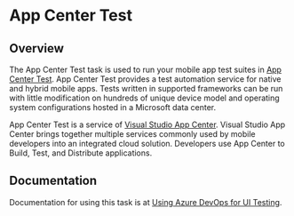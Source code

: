 # App Center Test

## Overview

The App Center Test task is used to run your mobile app test suites in [App Center Test](https://docs.microsoft.com/en-us/appcenter/test-cloud/). App Center Test provides a test automation service for native and hybrid mobile apps. Tests written in supported frameworks can be run with little modification on hundreds of unique device model and operating system configurations hosted in a Microsoft data center.

App Center Test is a service of [Visual Studio App Center](https://docs.microsoft.com/en-us/appcenter/). Visual Studio App Center brings together multiple services commonly used by mobile developers into an integrated cloud solution. Developers use App Center to Build, Test, and Distribute applications.

## Documentation

Documentation for using this task is at [Using Azure DevOps for UI Testing](https://docs.microsoft.com/en-us/appcenter/test-cloud/vsts-plugin).